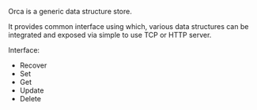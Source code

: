 Orca is a generic data structure store.

It provides common interface using which, various data structures can be
integrated and exposed via simple to use TCP or HTTP server.

Interface:

- Recover
- Set
- Get
- Update
- Delete
